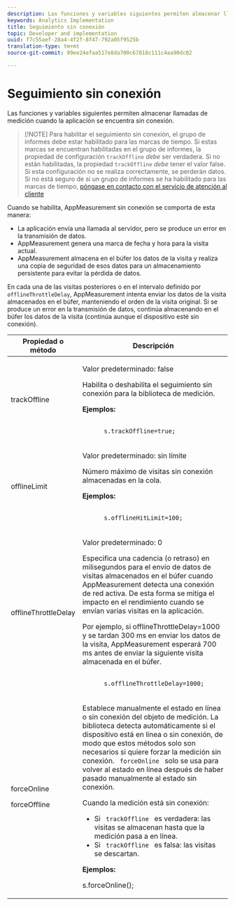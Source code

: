 ```yaml
---
description: Las funciones y variables siguientes permiten almacenar llamadas de medición cuando la aplicación se encuentra sin conexión.
keywords: Analytics Implementation
title: Seguimiento sin conexión
topic: Developer and implementation
uuid: f7c55aef-28a4-4f2f-8f47-792a05f9525b
translation-type: tm+mt
source-git-commit: 99ee24efaa517e8da700c67818c111c4aa90dc02

---
```



# Seguimiento sin conexión

Las funciones y variables siguientes permiten almacenar llamadas de medición cuando la aplicación se encuentra sin conexión.

> [!NOTE] Para habilitar el seguimiento sin conexión, el grupo de informes debe estar habilitado para las marcas de tiempo. Si estas marcas se encuentran habilitadas en el grupo de informes, la propiedad de configuración `trackOffline` *debe* ser verdadera. Si no están habilitadas, la propiedad `trackOffline` *debe* tener el valor false. Si esta configuración no se realiza correctamente, se perderán datos. Si no está seguro de si un grupo de informes se ha habilitado para las marcas de tiempo, [póngase en contacto con el servicio de atención al cliente](https://helpx.adobe.com/contact/enterprise-support.ec.html#analytics)

Cuando se habilita, AppMeasurement sin conexión se comporta de esta manera:

* La aplicación envía una llamada al servidor, pero se produce un error en la transmisión de datos.
* AppMeasurement genera una marca de fecha y hora para la visita actual.
* AppMeasurement almacena en el búfer los datos de la visita y realiza una copia de seguridad de esos datos para un almacenamiento persistente para evitar la pérdida de datos.

En cada una de las visitas posteriores o en el intervalo definido por `offlineThrottleDelay`, AppMeasurement intenta enviar los datos de la visita almacenados en el búfer, manteniendo el orden de la visita original. Si se produce un error en la transmisión de datos, continúa almacenando en el búfer los datos de la visita (continúa aunque el dispositivo esté sin conexión).

<table id="table_E8FD8C89025C4E819FE2FEBC7A78984D"> 
 <thead> 
  <tr> 
   <th colname="col1" class="entry"> Propiedad o método </th> 
   <th colname="col2" class="entry"> Descripción </th> 
  </tr> 
 </thead>
 <tbody> 
  <tr> 
   <td colname="col1"> <p>trackOffline </p> </td> 
   <td colname="col2"> <p>Valor predeterminado: false </p> <p>Habilita o deshabilita el seguimiento sin conexión para la biblioteca de medición. </p> <p> <b>Ejemplos:</b> </p> 
    <code class="syntax c">
      s.trackOffline=true; 
    </code> </td> 
  </tr> 
  <tr> 
   <td colname="col1"> <p>offlineLimit </p> </td> 
   <td colname="col2"> <p>Valor predeterminado: sin límite </p> <p>Número máximo de visitas sin conexión almacenadas en la cola. </p> <p> <b>Ejemplos:</b> </p> 
    <code class="syntax c">
      s.offlineHitLimit=100; 
    </code> </td> 
  </tr> 
  <tr> 
   <td colname="col1"> <p>offlineThrottleDelay </p> </td> 
   <td colname="col2"> <p>Valor predeterminado: 0 </p> <p>Especifica una cadencia (o retraso) en milisegundos para el envío de datos de visitas almacenados en el búfer cuando AppMeasurement detecta una conexión de red activa. De esta forma se mitiga el impacto en el rendimiento cuando se envían varias visitas en la aplicación. </p> <p>Por ejemplo, si offlineThrottleDelay=1000 y se tardan 300 ms en enviar los datos de la visita, AppMeasurement esperará 700 ms antes de enviar la siguiente visita almacenada en el búfer. </p> 
    <code class="syntax c">
      s.offlineThrottleDelay=1000; 
    </code> </td> 
  </tr> 
  <tr> 
   <td colname="col1"> <p>forceOnline </p> <p>forceOffline </p> </td> 
   <td colname="col2"> <p> Establece manualmente el estado en línea o sin conexión del objeto de medición. La biblioteca detecta automáticamente si el dispositivo está en línea o sin conexión, de modo que estos métodos solo son necesarios si quiere forzar la medición sin conexión. <code> forceOnline </code>   solo se usa para volver al estado en línea después de haber pasado manualmente al estado sin conexión. </p> <p>Cuando la medición está sin conexión: </p> 
    <ul id="ul_5A9CFD2968F64F938652C1D779EB7589"> 
     <li id="li_AF074C55DFED4DC8BD8CF3D25805040C"> Si <code> trackOffline </code> es verdadera: las visitas se almacenan hasta que la medición pasa a en línea. </li> 
     <li id="li_6A623377462548DB97C31654EADCFAF3"> Si <code> trackOffline </code> es falsa: las visitas se descartan. </li> 
    </ul> <p> <b>Ejemplos:</b> </p> 
    

s.forceOnline();
</code> </td>
</tr> 
 </tbody> 
</table>
